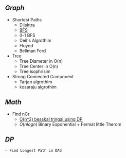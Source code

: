 
## _Graph_
- Shortest Paths
	- [Dijsktra](dijkstra.cpp)
	- [BFS](BFS.cpp)
	- 0-1 BFS
	- Deil's Algrothim
	- Floyed
	- Bellman Ford
- Tree
	- Tree Diameter in O(n)
	- Tree Center in O(n)
	- Tree isophrisim
- Strong Connected Component
	- Tarjan algrothim
	- kosaraju algrothim
## _Math_
- Find nCr
	- [O(n^2) besskal tringal using DP](nCr_DP.cpp)
	- $O(n logn)$ Binary Exponential + Fermat little Therom

## _DP_
	- Find Longest Path in DAG
